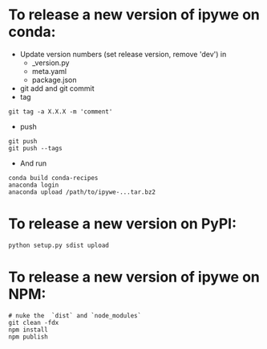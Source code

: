 # To release a new version of ipywe on conda:

* Update version numbers (set release version, remove 'dev') in 
  - _version.py
  - meta.yaml
  - package.json
* git add and git commit
* tag
```
git tag -a X.X.X -m 'comment'
```
* push
```
git push
git push --tags
```
* And run
```
conda build conda-recipes
anaconda login
anaconda upload /path/to/ipywe-...tar.bz2
```

# To release a new version on PyPI:

    python setup.py sdist upload

# To release a new version of ipywe on NPM:
```
# nuke the  `dist` and `node_modules`
git clean -fdx
npm install
npm publish
```
